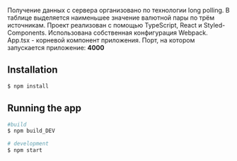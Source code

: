 Получение данных с сервера организовано по технологии long polling. В таблице выделяется наименьшее значение валютной пары по трём источникам.
Проект реализован с помощью TypeScript, React и Styled-Components. Использована собственная конфигурация Webpack.
App.tsx - корневой компонент приложения. Порт, на котором запускается приложение: <b>4000</b>

## Installation

```bash
$ npm install
```

## Running the app

```bash
#build
$ npm build_DEV

# development
$ npm start
```
